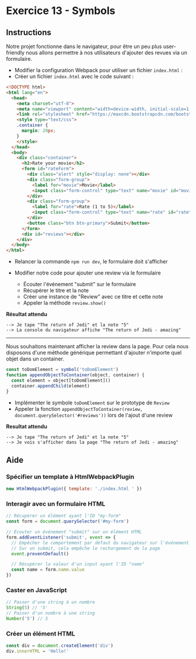 # Exercice 13 - Symbols

## Instructions

Notre projet fonctionne dans le navigateur, pour être un peu plus user-friendly nous allons permettre à nos utilisateurs d'ajouter des revues via un formulaire.

* Modifier la configuration Webpack pour utiliser un fichier `index.html` :
* Créer un fichier `index.html` avec le code suivant :

```html
<!DOCTYPE html>
<html lang="en">
  <head>
    <meta charset="utf-8">
    <meta name="viewport" content="width=device-width, initial-scale=1, shrink-to-fit=no">
    <link rel="stylesheet" href="https://maxcdn.bootstrapcdn.com/bootstrap/4.0.0-beta.3/css/bootstrap.min.css" integrity="sha384-Zug+QiDoJOrZ5t4lssLdxGhVrurbmBWopoEl+M6BdEfwnCJZtKxi1KgxUyJq13dy" crossorigin="anonymous">
    <style type="text/css">
    .container {
      margin: 20px;
    }
    </style>
  </head>
  <body>
    <div class="container">
      <h2>Rate your movie</h2>
      <form id="rateForm">
        <div class="alert" style="display: none"></div>
        <div class="form-group">
          <label for="movie">Movie</label>
          <input class="form-control" type="text" name="movie" id="movie">
        </div>
        <div class="form-group">
          <label for="rate">Rate (1 to 5)</label>
          <input class="form-control" type="text" name="rate" id="rate">
        </div>
        <button class="btn btn-primary">Submit</button>
      </form>
      <div id="reviews"></div>
    </div>
  </body>
</html>
```

* Relancer la commande `npm run dev`, le formulaire doit s'afficher
* Modifier notre code pour ajouter une review via le formulaire

  * Écouter l'événement "submit" sur le formulaire
  * Récupérer le titre et la note
  * Créer une instance de "Review" avec ce titre et cette note
  * Appeler la méthode `review.show()`

**Résultat attendu**

```
--> Je tape "The return of Jedi" et la note "5"
--> La console du navigateur affiche "The return of Jedi - amazing"
```

---

Nous souhaitons maintenant afficher la review dans la page. Pour cela nous disposons d'une méthode générique permettant d'ajouter n'importe quel objet dans un container.

```js
const toDomElement = symbol('toDomElement')
function appendObjectToContainer(object, container) {
  const element = object[toDomElement]()
  container.appendChild(element)
}
```

* Implémenter le symbole `toDomElement` sur le prototype de `Review`
* Appeler la fonction `appendObjectToContainer(review, document.querySelector('#reviews'))` lors de l'ajout d'une review

**Resultat attendu**

```
--> Je tape "The return of Jedi" et la note "5"
--> Je vois s'afficher dans la page "The return of Jedi - amazing"
```

## Aide

### Spécifier un template à HtmlWebpackPlugin

```js
new HtmlWebpackPlugin({ template: './index.html ' })
```

### Interagir avec un formulaire HTML

```js
// Récupérer un élément ayant l'ID "my-form"
const form = document.querySelector('#my-form')

// Écouter un événement "submit" sur un élément HTML
form.addEventListener('submit', event => {
  // Empêcher le comportement par défaut du navigateur sur l'événement
  // Sur un submit, cela empêche le rechargement de la page
  event.preventDefault()

  // Récupérer la valeur d'un input ayant l'ID "name"
  const name = form.name.value
})
```

### Caster en JavaScript

```js
// Passer d'une string à un nombre
String(5) // '5'
// Passer d'un nombre à une string
Number('5') // 5
```

### Créer un élément HTML

```js
const div = document.createElement('div')
div.innerHTML = 'Hello!'
```
